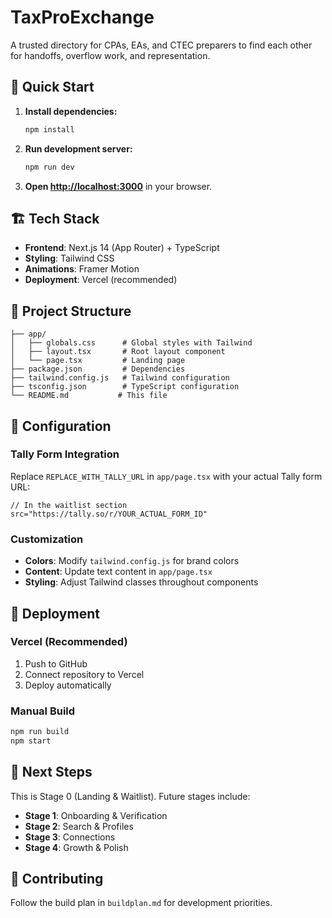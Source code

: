 # TaxProExchange

A trusted directory for CPAs, EAs, and CTEC preparers to find each other for handoffs, overflow work, and representation.

## 🚀 Quick Start

1. **Install dependencies:**
   ```bash
   npm install
   ```

2. **Run development server:**
   ```bash
   npm run dev
   ```

3. **Open [http://localhost:3000](http://localhost:3000)** in your browser.

## 🏗️ Tech Stack

- **Frontend**: Next.js 14 (App Router) + TypeScript
- **Styling**: Tailwind CSS
- **Animations**: Framer Motion
- **Deployment**: Vercel (recommended)

## 📁 Project Structure

```
├── app/
│   ├── globals.css      # Global styles with Tailwind
│   ├── layout.tsx       # Root layout component
│   └── page.tsx         # Landing page
├── package.json         # Dependencies
├── tailwind.config.js   # Tailwind configuration
├── tsconfig.json        # TypeScript configuration
└── README.md           # This file
```

## 🔧 Configuration

### Tally Form Integration

Replace `REPLACE_WITH_TALLY_URL` in `app/page.tsx` with your actual Tally form URL:

```tsx
// In the waitlist section
src="https://tally.so/r/YOUR_ACTUAL_FORM_ID"
```

### Customization

- **Colors**: Modify `tailwind.config.js` for brand colors
- **Content**: Update text content in `app/page.tsx`
- **Styling**: Adjust Tailwind classes throughout components

## 🚀 Deployment

### Vercel (Recommended)

1. Push to GitHub
2. Connect repository to Vercel
3. Deploy automatically

### Manual Build

```bash
npm run build
npm start
```

## 📝 Next Steps

This is Stage 0 (Landing & Waitlist). Future stages include:

- **Stage 1**: Onboarding & Verification
- **Stage 2**: Search & Profiles  
- **Stage 3**: Connections
- **Stage 4**: Growth & Polish

## 🤝 Contributing

Follow the build plan in `buildplan.md` for development priorities.
